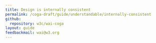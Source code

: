 ```yaml
---
title: Design is internally consistent
permalink: /coga-draft/guide/understandable/internally-consistent
github:
  repository: w3c/wai-coga
layout: guide
feedbackmail: wai@w3.org
---
```

